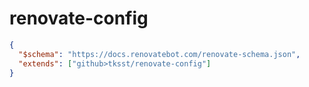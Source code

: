 # renovate-config

```json
{
  "$schema": "https://docs.renovatebot.com/renovate-schema.json",
  "extends": ["github>tksst/renovate-config"]
}
```
